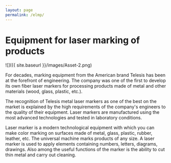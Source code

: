 ```yaml
---
layout: page
permalink: /elmp/
---
```


# Equipment for laser marking of products

![]({{ site.baseurl }}/images/Asset-2.png)

 For decades, marking equipment from the American brand Telesis has been at the forefront of engineering. The company was one of the first to develop its own fiber laser markers for processing products made of metal and other materials (wood, glass, plastic, etc.).

The recognition of Telesis metal laser markers as one of the best on the market is explained by the high requirements of the company's engineers to the quality of their equipment. Laser markers are manufactured using the most advanced technologies and tested in laboratory conditions.

Laser marker is a modern technological equipment with which you can make color marking on surfaces made of metal, glass, plastic, rubber, leather, etc. The universal machine marks products of any size. A laser marker is used to apply elements containing numbers, letters, diagrams, drawings. Also among the useful functions of the marker is the ability to cut thin metal and carry out cleaning. 